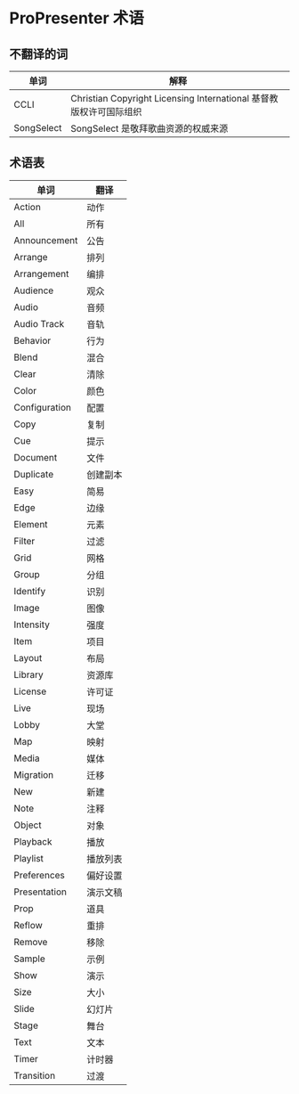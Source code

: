 # ProPresenter 术语

## 不翻译的词
| 单词 | 解释 |
|--|--|
| CCLI | Christian Copyright Licensing International 基督教版权许可国际组织 |
| SongSelect | SongSelect 是敬拜歌曲资源的权威来源 |

## 术语表
| 单词 | 翻译 |
|--|--|
| Action | 动作 |
| All | 所有 |
| Announcement | 公告 |
| Arrange | 排列 |
| Arrangement | 编排 |
| Audience | 观众 |
| Audio | 音频 |
| Audio Track | 音轨 |
| Behavior | 行为 |
| Blend | 混合 |
| Clear | 清除 |
| Color | 颜色 |
| Configuration | 配置 |
| Copy | 复制 |
| Cue | 提示 |
| Document | 文件 |
| Duplicate | 创建副本 |
| Easy | 简易 |
| Edge | 边缘 |
| Element | 元素 |
| Filter | 过滤 |
| Grid | 网格 |
| Group | 分组 |
| Identify | 识别 |
| Image | 图像 |
| Intensity | 强度 |
| Item | 项目 |
| Layout | 布局 |
| Library | 资源库 |
| License | 许可证 |
| Live | 现场 |
| Lobby | 大堂 |
| Map | 映射 |
| Media | 媒体 |
| Migration | 迁移 |
| New | 新建 |
| Note | 注释 |
| Object | 对象 |
| Playback | 播放 |
| Playlist | 播放列表 |
| Preferences | 偏好设置 |
| Presentation | 演示文稿 |
| Prop | 道具 |
| Reflow | 重排 |
| Remove | 移除 |
| Sample | 示例 |
| Show | 演示 |
| Size | 大小 |
| Slide | 幻灯片 |
| Stage | 舞台 |
| Text | 文本 |
| Timer | 计时器 |
| Transition | 过渡 |